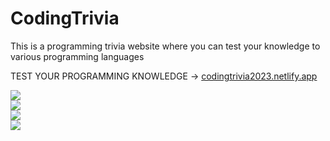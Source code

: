 # CodingTrivia
This is a programming trivia website where you can test your knowledge to various programming languages

TEST YOUR PROGRAMMING KNOWLEDGE -> [codingtrivia2023.netlify.app](https://codingtrivia2023.netlify.app/)

<img src="https://i.ibb.co/cw1fLjC/image.png"><br>
<img src="https://i.ibb.co/DkQmYMF/image.png"><br>
<img src="https://i.ibb.co/CQbPNTs/image.png"><br>
<img src="https://i.ibb.co/tXhbtq7/image.png"><br>
